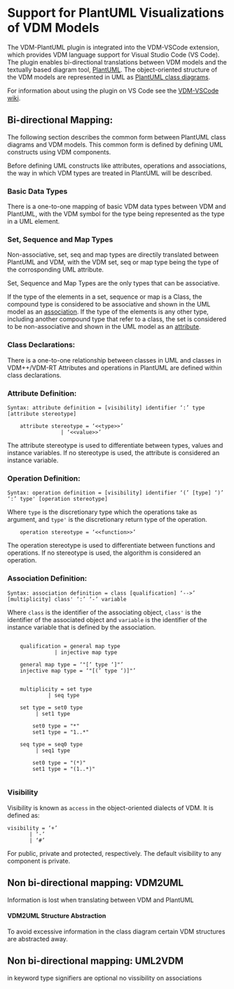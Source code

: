 
# Support for PlantUML Visualizations of VDM Models 
The VDM-PlantUML plugin is integrated into the VDM-VSCode extension, which provides VDM language support for Visual Studio Code (VS Code). 
The plugin enables bi-directional translations between VDM models and the textually based diagram tool, [PlantUML](https://plantuml.com/). 
The object-oriented structure of the VDM models are represented in UML as [PlantUML class diagrams](https://plantuml.com/class-diagram).

For information about using the plugin on VS Code see the [VDM-VSCode wiki](https://github.com/overturetool/vdm-vscode/wiki/Translation#Translate-to-UML).

## Bi-directional Mapping:
The following section describes the common form between PlantUML class diagrams and VDM models. This common form is defined by defining UML constructs using VDM components.  

Before defining UML constructs like attributes, operations and associations, the way in which VDM types are treated in PlantUML will be described.  

### Basic Data Types
There is a one-to-one mapping of basic VDM data types between VDM and PlantUML, 
with the VDM symbol for the type being represented as the type in a UML element.


### Set, Sequence and Map Types
Non-associative, set, seq and map types are directily translated between PlantUML and VDM, with the VDM set, seq or map type being the type of the corrosponding UML attribute. 

Set, Sequence and Map Types are the only types that can be associative. 


If the type of the elements in a set, sequence or map is a Class, the compound type is considered to be associative and shown in the UML model as an [association](https://github.com/jolnd/vdm-plantuml-plugin#association-definition). 
If the type of the elements is any other type, including another compound type that refer to a class, the set is considered to be non-associative and shown in the UML model as an [attribute](https://github.com/jolnd/vdm-plantuml-plugin#attribute-definition).


### Class Declarations:
There is a one-to-one relationship between classes in UML and classes in VDM++/VDM-RT 
Attributes and operations in PlantUML are defined within class declarations. 


### Attribute Definition:


```
Syntax: attribute definition = [visibility] identifier ‘:’ type [attribute stereotype]

	attribute stereotype = ‘<<type>>’
			     | ‘<<value>>’	
```
The attribute stereotype is used to differentiate between types, values and instance variables. If no stereotype is used, the attribute is considered an instance variable.  

### Operation Definition:
```
Syntax: operation definition = [visibility] identifier ‘(’ [type] ‘)’ ‘:’ type' [operation stereotype]

``` 
Where `type` is the discretionary type which the operations take as argument, and `type'` is the discretionary return type of the operation.   
```
	operation stereotype = ‘<<function>>’
```
The operation stereotype is used to differentiate between functions and operations. If no stereotype is used, the algorithm is considered an operation.


### Association Definition:
```
Syntax:	association definition = class [qualification] ‘-->’ [multiplicity] class' ‘:’ ‘-’ variable 
``` 

Where `class` is the identifier of the associating object, `class'` is the identifier of the associated object and `variable` is the identifier of the instance variable that is defined by the association.


``` 

	qualification = general map type
		       | injective map type

	general map type = ‘"[’ type ‘]"’ 
	injective map type = ‘"[(’ type ‘)]"’ 


	multiplicity = set type
		     | seq type

	set type = set0 type
		 | set1 type

		set0 type = "*"
		set1 type = "1..*"

	seq type = seq0 type
		 | seq1 type

		set0 type = "(*)"
		set1 type = "(1..*)"
    
``` 

### Visibility
Visibility is known as `access` in the object-oriented dialects of VDM. 
It is defined as:

``` 
visibility = ‘+’
	   | ‘-’
	   | ‘#’    
``` 
For public, private and protected, respectively. The default visibility to any component is private.


## Non bi-directional mapping: VDM2UML
Information is lost when translating between VDM and PlantUML

#### VDM2UML Structure Abstraction
To avoid excessive information in the class diagram certain VDM structures are abstracted away.






## Non bi-directional mapping: UML2VDM
in keyword
type signifiers are optional
no vissibility on associations
